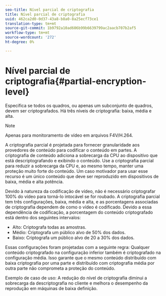 ```yaml
---
seo-title: Nível parcial de criptografia
title: Nível parcial de criptografia
uuid: 462ca2d0-0d37-43a8-b8a0-8a25ecf73ce1
translation-type: tm+mt
source-git-commit: 1b9792a10ad606b99b6639799ac2aacb707b2af5
workflow-type: tm+mt
source-wordcount: '272'
ht-degree: 0%

---
```



# Nível parcial de criptografia{#partial-encryption-level}

Especifica se todos os quadros, ou apenas um subconjunto de quadros, devem ser criptografados. Há três níveis de criptografia: baixa, média e alta.

>[!NOTE]
>
>Apenas para monitoramento de vídeo em arquivos F4V/H.264.

A criptografia parcial é projetada para fornecer granularidade aos provedores de conteúdo para codificar o conteúdo em partes. A criptografia de conteúdo adiciona a sobrecarga da CPU ao dispositivo que está descriptografando e exibindo o conteúdo. Use a criptografia parcial para reduzir a sobrecarga da CPU e, ao mesmo tempo, manter uma proteção muito forte do conteúdo. Um caso motivador para usar esse recurso é um único conteúdo que deve ser reproduzido em dispositivos de baixa, média e alta potência.

Devido à natureza da codificação de vídeo, não é necessário criptografar 100% do vídeo para torná-lo intocável se for roubado. A criptografia parcial tem três configurações, baixa, média e alta, e as porcentagens associadas de criptografia dependem de como o vídeo é codificado. Devido a essa dependência de codificação, a porcentagem do conteúdo criptografado está dentro dos seguintes intervalos:

* Alto: Criptografa todas as amostras.
* Médio: Criptografa um público alvo de 50% dos dados.
* Baixo: Criptografa um público alvo de 20 a 30% dos dados.

Essas configurações foram projetadas com a seguinte regra: Qualquer conteúdo criptografado na configuração inferior também é criptografado na configuração média. Isso garante que o mesmo conteúdo distribuído com baixa criptografia por uma parte e distribuído com criptografia média por outra parte não comprometa a proteção do conteúdo.

Exemplo de caso de uso: A redução do nível de criptografia diminui a sobrecarga da descriptografia no cliente e melhora o desempenho da reprodução em máquinas de baixa definição.

